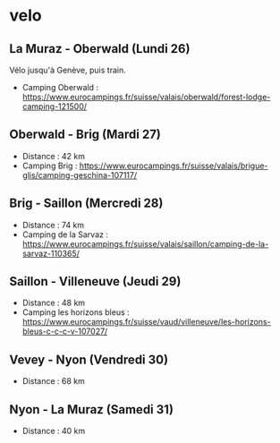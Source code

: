 # velo

## La Muraz - Oberwald (Lundi 26)

Vélo jusqu'à Genève, puis train.

* Camping Oberwald : https://www.eurocampings.fr/suisse/valais/oberwald/forest-lodge-camping-121500/

## Oberwald - Brig (Mardi 27)

* Distance : 42 km 
* Camping Brig : https://www.eurocampings.fr/suisse/valais/brigue-glis/camping-geschina-107117/

## Brig - Saillon (Mercredi 28)

* Distance : 74 km
* Camping de la Sarvaz : https://www.eurocampings.fr/suisse/valais/saillon/camping-de-la-sarvaz-110365/

## Saillon - Villeneuve (Jeudi 29)

* Distance : 48 km
* Camping les horizons bleus : https://www.eurocampings.fr/suisse/vaud/villeneuve/les-horizons-bleus-c-c-c-v-107027/

## Vevey - Nyon (Vendredi 30)

* Distance : 68 km

## Nyon - La Muraz (Samedi 31)

* Distance : 40 km



